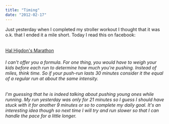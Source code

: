 ```yaml
---
title: "Timing"
date: "2012-02-17"
---
```


Just yesterday when I completed my stroller workout I thought that it was o.k. that I ended it a mile short. Today I read this on facebook:  
  
  

###### 

[Hal Higdon's Marathon](https://www.facebook.com/pages/Hal-Higdons-Marathon/118381048208145)

###### I can't offer you a formula. For one thing, you would have to weigh your kids before each run to determine how much you're pushing. Instead of miles, think time. So if your push-run lasts 30 minutes consider it the equal of a regular run at about the same intensity.

######   

###### I'm guessing that he is indeed talking about pushing young ones while running. My run yesterday was only for 21 minutes so I guess I should have stuck with it for another 9 minutes or so to complete my daily goal. It's an interesting idea though so next time I will try and run slower so that I can handle the pace for a little longer. 

######   

######
